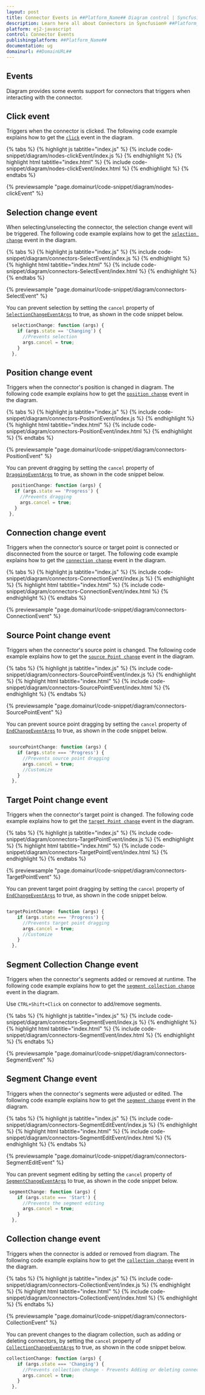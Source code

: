 ```yaml
---
layout: post
title: Connector Events in ##Platform_Name## Diagram control | Syncfusion®
description: Learn here all about Connectors in Syncfusion® ##Platform_Name## Diagram control of Syncfusion Essential® JS 2 and more.
platform: ej2-javascript
control: Connector Events
publishingplatform: ##Platform_Name##
documentation: ug
domainurl: ##DomainURL##
---
```


## Events

Diagram provides some events support for connectors that triggers when interacting with the connector.

## Click event

Triggers when the connector is clicked. The following code example explains how to get the [`click`](../api/diagram/iClickEventArgs/) event in the diagram.

{% tabs %}
{% highlight js tabtitle="index.js" %}
{% include code-snippet/diagram/nodes-clickEvent/index.js %}
{% endhighlight %}
{% highlight html tabtitle="index.html" %}
{% include code-snippet/diagram/nodes-clickEvent/index.html %}
{% endhighlight %}
{% endtabs %}
        
{% previewsample "page.domainurl/code-snippet/diagram/nodes-clickEvent" %}

## Selection change event

When selecting/unselecting the connector, the selection change event will be triggered.
The following code example explains how to get the [`selection change`](../api/diagram/iselectionchangeeventargs/) event in the diagram.

{% tabs %}
{% highlight js tabtitle="index.js" %}
{% include code-snippet/diagram/connectors-SelectEvent/index.js %}
{% endhighlight %}
{% highlight html tabtitle="index.html" %}
{% include code-snippet/diagram/connectors-SelectEvent/index.html %}
{% endhighlight %}
{% endtabs %}
        
{% previewsample "page.domainurl/code-snippet/diagram/connectors-SelectEvent" %}

 You can prevent selection by setting the `cancel` property of [`SelectionChangeEventArgs`](../api/diagram/iSelectionChangeEventArgs/) to true, as shown in the code snippet below.

```ts
  selectionChange: function (args) {
    if (args.state == 'Changing') {
      //Prevents selection
      args.cancel = true;
    }
  },

```

## Position change event

Triggers when the connector's position is changed in diagram.
The following code example explains how to get the [`position change`](../api/diagram/iDraggingEventArgs/) event in the diagram.


{% tabs %}
{% highlight js tabtitle="index.js" %}
{% include code-snippet/diagram/connectors-PositionEvent/index.js %}
{% endhighlight %}
{% highlight html tabtitle="index.html" %}
{% include code-snippet/diagram/connectors-PositionEvent/index.html %}
{% endhighlight %}
{% endtabs %}
        
{% previewsample "page.domainurl/code-snippet/diagram/connectors-PositionEvent" %}

 You can prevent dragging by setting the `cancel` property of [`DraggingEventArgs`](../api/diagram/iDraggingEventArgs/) to true, as shown in the code snippet below.

 ```ts
   positionChange: function (args) {
    if (args.state == 'Progress') {
      //Prevents dragging
      args.cancel = true;
    }
  },

```

## Connection change event

Triggers when the connector’s source or target point is connected or disconnected from the source or target.
The following code example explains how to get the [`connection change`](../api/diagram/iConnectionChangeEventArgs/) event in the diagram.

{% tabs %}
{% highlight js tabtitle="index.js" %}
{% include code-snippet/diagram/connectors-ConnectionEvent/index.js %}
{% endhighlight %}
{% highlight html tabtitle="index.html" %}
{% include code-snippet/diagram/connectors-ConnectionEvent/index.html %}
{% endhighlight %}
{% endtabs %}
        
{% previewsample "page.domainurl/code-snippet/diagram/connectors-ConnectionEvent" %}

## Source Point change event

Triggers when the connector's source point is changed.
The following code example explains how to get the [`source Point change`](../api/diagram/iendchangeeventargs/) event in the diagram.

{% tabs %}
{% highlight js tabtitle="index.js" %}
{% include code-snippet/diagram/connectors-SourcePointEvent/index.js %}
{% endhighlight %}
{% highlight html tabtitle="index.html" %}
{% include code-snippet/diagram/connectors-SourcePointEvent/index.html %}
{% endhighlight %}
{% endtabs %}
        
{% previewsample "page.domainurl/code-snippet/diagram/connectors-SourcePointEvent" %}

 You can prevent source point dragging by setting the `cancel` property of [`EndChangeEventArgs`](../api/diagram/iEndChangeEventArgs/) to true, as shown in the code snippet below.

```javascript

 sourcePointChange: function (args) {
    if (args.state === 'Progress') {
      //Prevents source point dragging
      args.cancel = true;
      //Customize
    }
  },

```

## Target Point change event

Triggers when the connector's target point is changed.
The following code example explains how to get the [`target Point change`](../api/diagram/iEndChangeEventArgs/) event in the diagram.

{% tabs %}
{% highlight js tabtitle="index.js" %}
{% include code-snippet/diagram/connectors-TargetPointEvent/index.js %}
{% endhighlight %}
{% highlight html tabtitle="index.html" %}
{% include code-snippet/diagram/connectors-TargetPointEvent/index.html %}
{% endhighlight %}
{% endtabs %}
        
{% previewsample "page.domainurl/code-snippet/diagram/connectors-TargetPointEvent" %}

 You can prevent target point dragging by setting the `cancel` property of [`EndChangeEventArgs`](../api/diagram/iEndChangeEventArgs/) to true, as shown in the code snippet below.

```javascript

targetPointChange: function (args) {
    if (args.state === 'Progress') {
      //Prevents target point dragging
      args.cancel = true;
      //Customize
    }
  },

```

## Segment Collection Change event

Triggers when the connector's segments added or removed at runtime.
The following code example explains how to get the [`segment collection change`](../api/diagram/isegmentcollectionchangeeventargs/) event in the diagram. 

Use `CTRL+Shift+Click` on connector to add/remove segments.

{% tabs %}
{% highlight js tabtitle="index.js" %}
{% include code-snippet/diagram/connectors-SegmentEvent/index.js %}
{% endhighlight %}
{% highlight html tabtitle="index.html" %}
{% include code-snippet/diagram/connectors-SegmentEvent/index.html %}
{% endhighlight %}
{% endtabs %}
        
{% previewsample "page.domainurl/code-snippet/diagram/connectors-SegmentEvent" %}

## Segment Change event

Triggers when the connector's segments were adjusted or edited.
The following code example explains how to get the [`segment change`](../api/diagram/isegmentchangeeventargs/) event in the diagram.


{% tabs %}
{% highlight js tabtitle="index.js" %}
{% include code-snippet/diagram/connectors-SegmentEditEvent/index.js %}
{% endhighlight %}
{% highlight html tabtitle="index.html" %}
{% include code-snippet/diagram/connectors-SegmentEditEvent/index.html %}
{% endhighlight %}
{% endtabs %}
        
{% previewsample "page.domainurl/code-snippet/diagram/connectors-SegmentEditEvent" %}

 You can prevent segment editing by setting the `cancel` property of [`SegmentChangeEventArgs`](../api/diagram/iEndChangeEventArgs/) to true, as shown in the code snippet below.

``` javascript
 segmentChange: function (args) {
    if (args.state === 'Start') {
      //Prevents the segment editing
      args.cancel = true;
    }
  },

```

## Collection change event

Triggers when the connector is added or removed from diagram.
The following code example explains how to get the [`collection change`](../api/diagram/iCollectionChangeEventArgs/) event in the diagram.

{% tabs %}
{% highlight js tabtitle="index.js" %}
{% include code-snippet/diagram/connectors-CollectionEvent/index.js %}
{% endhighlight %}
{% highlight html tabtitle="index.html" %}
{% include code-snippet/diagram/connectors-CollectionEvent/index.html %}
{% endhighlight %}
{% endtabs %}
        
{% previewsample "page.domainurl/code-snippet/diagram/connectors-CollectionEvent" %}

You can prevent changes to the diagram collection, such as adding or deleting connectors, by setting the `cancel` property of [`CollectionChangeEventArgs`](../api/diagram/iCollectionChangeEventArgs/) to true, as shown in the code snippet below.

``` javascript
collectionChange: function (args) {
    if (args.state === 'Changing') {
      //Prevents collection change - Prevents Adding or deleting connectors
      args.cancel = true;
    }
  },

````
